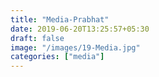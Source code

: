 ```yaml
---
title: "Media-Prabhat"
date: 2019-06-20T13:25:57+05:30
draft: false
image: "/images/19-Media.jpg"
categories: ["media"]
---
```


